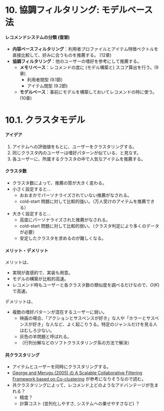 

# 10. 協調フィルタリング: モデルベース法





#### レコメンドシステムの分類 (復習)

- **内容ベースフィルタリング**：利用者プロファイルとアイテム特徴ベクトルを直接比較して、好みに合うものを推薦する。 (12章)
- **協調フィルタリング**：他のユーザーの嗜好を参考にして推薦する。
  - **メモリベース**：レコメンドの度に (モデル構築と) スコア算出を行う。(9章)
    - 利用者間型 (9.1節)
    - アイテム間型 (9.2節)
  - **モデルベース**：事前にモデルを構築しておいてレコメンドの時に使う。(10章)









# 10.1.  クラスタモデル





#### アイデア

1. アイテムへの評価値をもとに、ユーザーをクラスタリングする。
2. 同じクラスタ内のユーザーは嗜好パターンが似ている、と見なす。
3. 各ユーザーに、所属するクラスタの中で人気なアイテムを推薦する。





#### クラスタ数

- クラスタ数によって、推薦の質が大きく変わる。
- 小さく設定すると...
  - おおまかでパーソナライズされていない推薦がなされる。
  - cold-start 問題に対して比較的強い。（万人受けのアイテムを推薦できる）
- 大きく設定すると...
  - 高度にパーソナライズされた推薦がなされる。
  - cold-start 問題に対して比較的弱い。（クラスタ判定により多くのデータが必要）
  - 安定したクラスタを求めるのが難しくなる。





#### メリット・デメリット

メリットは、

- 実現が直感的で、実装も用意。
- モデルの構築が比較的高速。
- レコメンド時もユーザーと各クラスタ数の類似度を調べるだけなので、$O(K)$ で高速。

デメリットは、

- 複数の嗜好パターンが混在するユーザーに弱い。
  - 映画の場合、「アクションとサスペンスが好き」な人や「ホラーとサスペンスが好き」な人など、よく起こりうる。特定のジャンルだけを見る人はむしろ少ない。
  - 灰色の羊問題と呼ばれる。
  - （行列分解などのソフトクラスタリング系の方法で解決）





#### 共クラスタリング

- アイテムとユーザーを同時にクラスタリングする。
- [George and Merugu (2005) の A Scalable Collaborative Filtering Framework based on Co-clustering](http://citeseerx.ist.psu.edu/viewdoc/download?doi=10.1.1.113.6458&rep=rep1&type=pdf) が参考になりそうなので読む。
- 共クラスタリングによって、レコメンド上どのようなアドバンテージが生まれる？
  - 精度？
  - 計算コスト (並列化しやすさ, システムへの乗せやすさなど) ？



